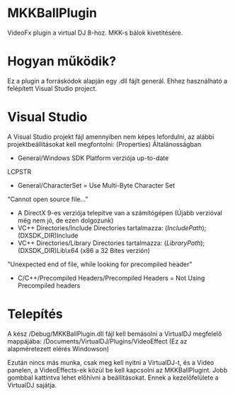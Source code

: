 # MKKBallPlugin
VideoFx plugin a virtual DJ 8-hoz. MKK-s bálok kivetítésére.

# Hogyan működik?
Ez a plugin a forráskódok alapján egy .dll fájlt generál. Ehhez használható a felépített Visual Studio project.

# Visual Studio
A Visual Studio projekt fájl amennyiben nem képes lefordulni, az alábbi projektbeállításokat kell megfontolni: (Properties)
Általánosságban
- General/Windows SDK Platform verziója up-to-date

LCPSTR
- General/CharacterSet = Use Multi-Byte Character Set

"Cannot open source file..."
- A DirectX 9-es verziója telepítve van a számítógépen (Újabb verzióval még nem jó, de ezen dolgozunk)
- VC++ Directories/Include Directories tartalmazza: $(IncludePath);$(DXSDK_DIR)Include
- VC++ Directories/Library Directories tartalmazza: $(LibraryPath);$(DXSDK_DIR)Lib\x64 (x86 a 32 Bites verzión)

"Unexpected end of file, while looking for precompiled header"
- C/C++/Precompiled Headers/Precompiled Headers = Not Using Precompiled headers

# Telepítés
A kész /Debug/MKKBallPlugin.dll fájl kell bemásolni a VirtualDJ megfelelő mappájába:
/Documents/VirtualDJ/Plugins/VideoEffect (Ez az alapméretezett elérés Windowson)

Ezután nincs más munka, csak meg kell nyitni a VirtualDJ-t, és a Video panelen, a VideoEffects-ek közül be kell kapcsolni az MKKBallPlugint. Jobb gombbal kattintva lehet előhívni a beállításokat. Ennek a kezelőfelülete a VirtualDJ sajátja.
